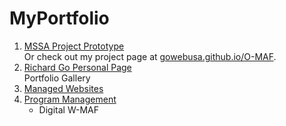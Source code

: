 # MyPortfolio

1. [MSSA Project Prototype](https://github.com/gowebUSA/MSSA-Project/tree/master/TSQL/Project-Step-7/prototype#table-of-contents)
<br />Or check out my project page at [gowebusa.github.io/O-MAF](https://gowebusa.github.io/O-MAF/).
2. [Richard Go Personal Page](https://github.com/gowebUSA/MyPortfolio/tree/master/websites/rgoInfo) 
<br />Portfolio Gallery
3. [Managed Websites](https://github.com/gowebUSA/MyPortfolio/tree/master/websites)
4. [Program Management](https://github.com/gowebUSA/MyPortfolio/tree/master/project/program-management)
   * Digital W-MAF
